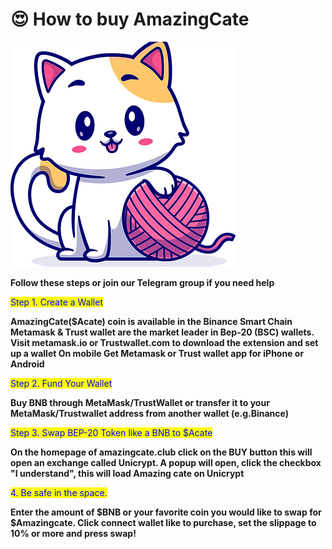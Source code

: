 # 😍 How to buy AmazingCate

![Buy Amazing Cate](.gitbook/assets/4.webp)

**Follow these steps or join our Telegram group if you need help**

<mark style="color:blue;">Step 1. Create a Wallet</mark>

**AmazingCate($Acate) coin is available in the Binance Smart Chain Metamask & Trust wallet are the market leader in Bep-20 (BSC) wallets. Visit metamask.io or Trustwallet.com to download the extension and set up a wallet On mobile Get Metamask or Trust wallet app for iPhone or Android**

<mark style="color:blue;">Step 2. Fund Your Wallet</mark>

**Buy BNB through MetaMask/TrustWallet or transfer it to your MetaMask/Trustwallet address from another wallet (e.g.Binance)**

<mark style="color:blue;">Step 3. Swap BEP-20 Token like a BNB to $Acate</mark>

**On the homepage of amazingcate.club click on the BUY button this will open an exchange called Unicrypt. A popup will open, click the checkbox "I understand", this will load Amazing cate on Unicrypt**

<mark style="color:blue;">4. Be safe in the space.</mark>

**Enter the amount of $BNB or your favorite coin you would like to swap for $Amazingcate. Click connect wallet like to purchase, set the slippage to 10% or more and press swap!**
